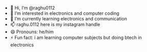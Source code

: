 - 👋 Hi, I’m @raghu0112
- 👀 I’m interested in electronics and computer coding
- 🌱 I’m currently learning electronics and communication
- 📫 raghu.0112 here is my instagram handle
- 😄 Pronouns: he/him
- ⚡ Fun fact: i am learning computer subjects but doing btech in electronics

<!---
raghu0112/raghu0112 is a ✨ special ✨ repository because its `README.md` (this file) appears on your GitHub profile.
You can click the Preview link to take a look at your changes.
--->
